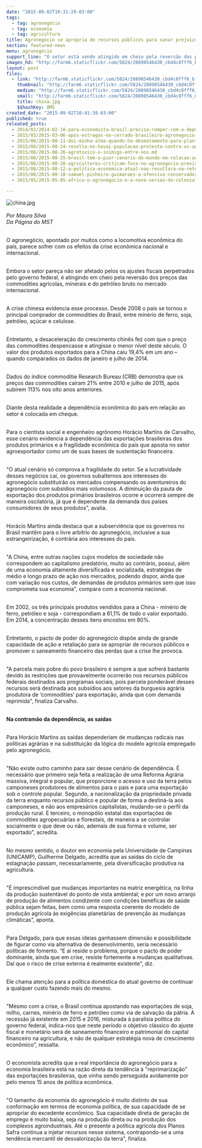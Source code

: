 ```yaml
---
date: "2015-09-02T10:31:29-03:00"
tags:
  - tag: agronegócio
  - tag: economia
  - tag: agricultura
title: Agronegócio se apropria de recursos públicos para sanar prejuízo que lhe é inerente
section: featured-news
menu: agronegócio
support_line: "O setor está sendo atingido em cheio pela reversão dos preços das commodities com a crise chinesa, colocando em cheque a dependência econômica do país."
images_hd: "http://farm6.staticflickr.com/5824/20898546430_cbd4c8fff6_b.jpg"
layout: post
files:
  - link: "http://farm6.staticflickr.com/5824/20898546430_cbd4c8fff6_b.jpg"
    thumbnail: "http://farm6.staticflickr.com/5824/20898546430_cbd4c8fff6_t.jpg"
    medium: "http://farm6.staticflickr.com/5824/20898546430_cbd4c8fff6_z.jpg"
    small: "http://farm6.staticflickr.com/5824/20898546430_cbd4c8fff6_n.jpg"
    title: china.jpg
    $$hashKey: 0M5
created_date: "2015-09-02T10:41:38-03:00"
published: true
releated_posts:
  - 2014/02/2014-02-18-para-economista-brasil-precisa-romper-com-a-dependencia-da-agroexportacao.md-e
  - 2015/03/2015-03-06-apos-estragos-no-cerrado-brasileiro-agronegocio-avanca-sobre-terras-mocambicanas.md
  - 2015/08/2015-08-11-doi-minha-alma-quando-ha-desmatamento-para-plantar-a-soja-diz-papa.md
  - 2015/08/2015-08-24-revolta-no-havai-populacao-protesta-contra-os-agrotoxicos-e-transgenicos.md
  - 2015/08/2015-08-26-agrotoxico-o-inimigo-entre-nos.md
  - 2015/08/2015-08-25-brasil-tem-o-pior-cenario-do-mundo-em-relacao-aos-agrotoxicos-adverte-especialista.md
  - 2015/08/2015-08-28-agricultores-criticam-foco-no-agronegocio-previsto-no-programa-classe-media-no-campo.md
  - 2015/08/2015-08-12-a-politica-economica-atual-nao-resultara-na-retomada-do-crescimento-diz-marcio-pochmann.md
  - 2015/08/2015-08-18-samuel-pinheiro-guimaraes-a-ofensiva-conservadora-e-as-crises.md
  - 2015/05/2015-05-05-africa-o-agronegocio-e-a-nova-versao-do-colonialismo.md

---
```

<p><img alt="china.jpg" src="http://farm6.staticflickr.com/5824/20898546430_cbd4c8fff6_b.jpg" /><br />
<br />
<em>Por Maura Silva<br />
Da P&aacute;gina do MST</em></p>

<p><br />
O agroneg&oacute;cio, apontado por muitos como a locomotiva econ&ocirc;mica do pa&iacute;s, parece sofrer com os efeitos da crise econ&ocirc;mica nacional e internacional.</p>

<p><br />
Embora o setor pare&ccedil;a n&atilde;o ser afetado pelos os ajustes fiscais perpetrados pelo governo federal, &eacute; atingindo em cheio pela revers&atilde;o dos pre&ccedil;os das commodities agr&iacute;colas, minerais e do petr&oacute;leo bruto no mercado internacional.</p>

<p><br />
A crise chinesa evidencia esse processo. Desde 2008 o pa&iacute;s se tornou o principal comprador de commodities do Brasil, entre min&eacute;rio de ferro, soja, petr&oacute;leo, a&ccedil;&uacute;car e celulose.</p>

<p><br />
Entretanto, a desacelera&ccedil;&atilde;o do crescimento chin&ecirc;s fez com que o pre&ccedil;o das commodities despencasse e atingisse o menor n&iacute;vel deste s&eacute;culo. O valor dos produtos exportados para a China caiu 19,4% em um ano &ndash; quando comparados os dados de janeiro e julho de 2014.</p>

<p><br />
Dados do &iacute;ndice commoditie Research Bureau (CRB) demonstra que os pre&ccedil;os das commodities ca&iacute;ram 21% entre 2010 e julho de 2015, ap&oacute;s subirem 113% nos oito anos anteriores.</p>

<p><br />
Diante desta realidade a depend&ecirc;ncia econ&ocirc;mica do pa&iacute;s em rela&ccedil;&atilde;o ao setor &eacute; colocada em cheque.</p>

<p><br />
Para o cientista social e engenheiro agr&ocirc;nomo Hor&aacute;cio Martins de Carvalho, esse cen&aacute;rio evidencia a depend&ecirc;ncia das exporta&ccedil;&otilde;es brasileiras dos produtos prim&aacute;rios e a fragilidade econ&ocirc;mica do pa&iacute;s que aposta no setor agroexportador como um de suas bases de sustenta&ccedil;&atilde;o financeira.</p>

<p><br />
&quot;O atual cen&aacute;rio s&oacute; comprova a fragilidade do setor. Se a lucratividade desses neg&oacute;cios cai, os governos subalternos aos interesses do agroneg&oacute;cio substituir&atilde;o os mercados compensando os aventureiros do agroneg&oacute;cio com subs&iacute;dios mais volumosos. A diminui&ccedil;&atilde;o da pauta de exporta&ccedil;&atilde;o dos produtos prim&aacute;rios brasileiros ocorre e ocorrer&aacute; sempre de maneira oscilat&oacute;ria, j&aacute; que &eacute; dependente da demanda dos pa&iacute;ses consumidores de seus produtos&rdquo;, avalia.</p>

<p><br />
Hor&aacute;cio Martins ainda destaca que a subservi&ecirc;ncia que os governos no Brasil mant&ecirc;m para o livre arb&iacute;trio do agroneg&oacute;cio, inclusive a sua estrangeiriza&ccedil;&atilde;o, &eacute; contr&aacute;ria aos interesses do pa&iacute;s.</p>

<p><br />
&quot;A China, entre outras na&ccedil;&otilde;es cujos modelos de sociedade n&atilde;o correspondem ao capitalismo predat&oacute;rio, muito ao contr&aacute;rio, possui, al&eacute;m de uma economia altamente diversificada e socializada, estrat&eacute;gias de m&eacute;dio e longo prazo de a&ccedil;&atilde;o nos mercados, podendo dispor, ainda que com varia&ccedil;&atilde;o nos custos, de demandas de produtos prim&aacute;rios sem que isso comprometa sua economia&quot;, compara com a economia nacional.</p>

<p><br />
Em 2002, os tr&ecirc;s principais produtos vendidos para a China - min&eacute;rio de ferro, petr&oacute;leo e soja - correspondiam a 61,1% de todo o valor exportado. Em 2014, a concentra&ccedil;&atilde;o desses itens encostou em 80%. &nbsp;</p>

<p><br />
Entretanto, o pacto de poder do agroneg&oacute;cio disp&otilde;e ainda de grande capacidade de a&ccedil;&atilde;o e retalia&ccedil;&atilde;o para se apropriar de recursos p&uacute;blicos e promover o saneamento financeiro das perdas que a crise lhe provoca.</p>

<p><br />
&quot;A parcela mais pobre do povo brasileiro &eacute; sempre a que sofrer&aacute; bastante devido &agrave;s restri&ccedil;&otilde;es que provavelmente ocorrer&atilde;o nos recursos p&uacute;blicos federais destinados aos programas sociais, pois parcela ponder&aacute;vel desses recursos ser&aacute; destinada aos subs&iacute;dios aos setores da burguesia agr&aacute;ria produtora de &lsquo;commodities&rsquo; para exporta&ccedil;&atilde;o, ainda que com demanda reprimida&quot;, finaliza Carvalho.</p>

<p><br />
<strong>Na contram&atilde;o da depend&ecirc;ncia, as sa&iacute;das</strong></p>

<p><br />
Para Hor&aacute;cio Martins as sa&iacute;das dependeriam de mudan&ccedil;as radicais nas pol&iacute;ticas agr&aacute;rias e na substitui&ccedil;&atilde;o da l&oacute;gica do modelo agr&iacute;cola empregado pelo agroneg&oacute;cio.</p>

<p><br />
&quot;N&atilde;o existe outro caminho para sair desse cen&aacute;rio de depend&ecirc;ncia. &Eacute; necess&aacute;rio que primeiro seja feita a realiza&ccedil;&atilde;o de uma Reforma Agr&aacute;ria massiva, integral e popular, que proporcione o acesso e uso da terra pelos camponeses produtores de alimentos para o pa&iacute;s e para uma exporta&ccedil;&atilde;o sob o controle popular. Segundo, a nacionaliza&ccedil;&atilde;o da propriedade privada da terra enquanto recursos p&uacute;blico e popular de forma a destin&aacute;-la aos camponeses, e n&atilde;o aos empres&aacute;rios capitalistas, mudando-se o perfil da produ&ccedil;&atilde;o rural. E terceiro, o monop&oacute;lio estatal das exporta&ccedil;&otilde;es de commodities agropecu&aacute;rias e florestais, de maneira a se controlar socialmente o que deve ou n&atilde;o, ademais de sua forma e volume, ser exportado&quot;, acredita.</p>

<p><br />
No mesmo sentido, o doutor em economia pela Universidade de Campinas (UNICAMP), Guilherme Delgado, acredita que as sa&iacute;das do ciclo de estagna&ccedil;&atilde;o passam, necessariamente, pela diversifica&ccedil;&atilde;o produtiva na agricultura.</p>

<p><br />
&quot;&Eacute; imprescind&iacute;vel que mudan&ccedil;as importantes na matriz energ&eacute;tica, na linha da produ&ccedil;&atilde;o sustent&aacute;vel do ponto de vista ambiental; e por um novo arranjo de produ&ccedil;&atilde;o de alimentos condizente com condi&ccedil;&otilde;es ben&eacute;ficas de sa&uacute;de p&uacute;blica sejam feitas, bem como uma resposta coerente do modelo de produ&ccedil;&atilde;o agr&iacute;cola &agrave;s exig&ecirc;ncias planet&aacute;rias de preven&ccedil;&atilde;o &agrave;s mudan&ccedil;as clim&aacute;ticas&rdquo;, aponta.</p>

<p><br />
Para Delgado, para que essas ideias ganhassem dimens&atilde;o e possibilidade de figurar como via alternativa de desenvolvimento, seria necess&aacute;rio pol&iacute;ticas de fomento. &ldquo;E a&iacute; reside o problema, porque o pacto de poder dominante, ainda que em crise, resiste fortemente a mudan&ccedil;as qualitativas. Da&iacute; que o risco de crise externa &eacute; realmente existente&quot;, diz.</p>

<p><br />
Ele chama aten&ccedil;&atilde;o para a pol&iacute;tica dom&eacute;stica do atual governo de continuar a qualquer custo fazendo mais do mesmo.</p>

<p><br />
&quot;Mesmo com a crise, o Brasil continua apostando nas exporta&ccedil;&otilde;es de soja, milho, carnes, min&eacute;rio de ferro e petr&oacute;leo como via de salva&ccedil;&atilde;o da p&aacute;tria. A recess&atilde;o j&aacute; existente em 2015 e 2016, misturada &agrave; paralisia pol&iacute;tica do governo federal, indica-nos que neste per&iacute;odo o objetivo cl&aacute;ssico do ajuste fiscal e monet&aacute;rio ser&aacute; de saneamento financeiro e patrimonial do capital financeiro na agricultura, e n&atilde;o de qualquer estrat&eacute;gia nova de crescimento econ&ocirc;mico&rdquo;, ressalta.</p>

<p><br />
O economista acredita que a real import&acirc;ncia do agroneg&oacute;cio para a economia brasileira est&aacute; na raz&atilde;o direta da tend&ecirc;ncia &agrave; &quot;reprimariza&ccedil;&atilde;o&quot; das exporta&ccedil;&otilde;es brasileiras, que vinha sendo perseguida avidamente por pelo menos 15 anos de pol&iacute;tica econ&ocirc;mica.</p>

<p><br />
&quot;O tamanho da economia do agroneg&oacute;cio &eacute; muito distinto de sua conforma&ccedil;&atilde;o em termos de economia pol&iacute;tica, de sua capacidade de se apropriar do excedente econ&ocirc;mico. Sua capacidade direta de gera&ccedil;&atilde;o de emprego &eacute; muito baixa, seja na produ&ccedil;&atilde;o direta ou na produ&ccedil;&atilde;o dos complexos agroindustriais. At&eacute; o presente a pol&iacute;tica agr&iacute;cola dos Planos Safra continua a injetar recursos nesse sistema, contrapondo-se a uma tend&ecirc;ncia mercantil de desvaloriza&ccedil;&atilde;o da terra&quot;, finaliza.</p>
